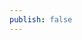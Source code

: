 ```yaml
---
publish: false
---
```


<script setup>
import Voronoi from '../components/Voronoi.vue'
</script>

<Voronoi />
